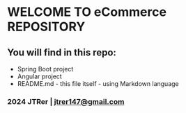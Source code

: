 # WELCOME TO eCommerce REPOSITORY

## You will find in this repo:

* Spring Boot project 
* Angular project
* README.md - this file itself - using Markdown language

### 2024 JTRer | jtrer147@gmail.com
